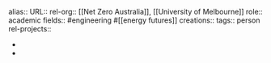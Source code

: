 alias::
URL::
rel-org:: [[Net Zero Australia]], [[University of Melbourne]]
role:: academic
fields:: #engineering #[[energy futures]]
creations::
tags:: person
rel-projects::

-
-
